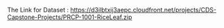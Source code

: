 The Link for Dataset :
https://d3ilbtxij3aepc.cloudfront.net/projects/CDS-Capstone-Projects/PRCP-1001-RiceLeaf.zip
